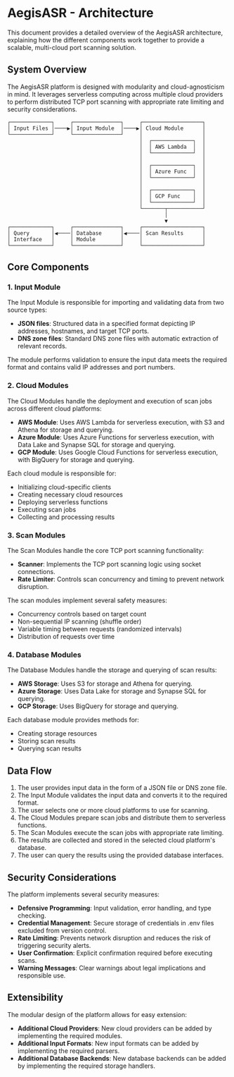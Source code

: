 # AegisASR - Architecture

This document provides a detailed overview of the AegisASR architecture, explaining how the different components work together to provide a scalable, multi-cloud port scanning solution.

## System Overview

The AegisASR platform is designed with modularity and cloud-agnosticism in mind. It leverages serverless computing across multiple cloud providers to perform distributed TCP port scanning with appropriate rate limiting and security considerations.

```
┌─────────────┐     ┌───────────────┐     ┌───────────────────┐
│ Input Files │────▶│ Input Module  │────▶│ Cloud Module      │
└─────────────┘     └───────────────┘     │                   │
                                          │  ┌─────────────┐  │
                                          │  │ AWS Lambda  │  │
                                          │  └─────────────┘  │
                                          │                   │
                                          │  ┌─────────────┐  │
                                          │  │ Azure Func  │  │
                                          │  └─────────────┘  │
                                          │                   │
                                          │  ┌─────────────┐  │
                                          │  │ GCP Func    │  │
                                          │  └─────────────┘  │
                                          └───────┬───────────┘
                                                  │
                                                  ▼
┌─────────────┐     ┌───────────────┐     ┌───────────────────┐
│ Query       │◀────│ Database      │◀────│ Scan Results      │
│ Interface   │     │ Module        │     │                   │
└─────────────┘     └───────────────┘     └───────────────────┘
```

## Core Components

### 1. Input Module

The Input Module is responsible for importing and validating data from two source types:

- **JSON files**: Structured data in a specified format depicting IP addresses, hostnames, and target TCP ports.
- **DNS zone files**: Standard DNS zone files with automatic extraction of relevant records.

The module performs validation to ensure the input data meets the required format and contains valid IP addresses and port numbers.

### 2. Cloud Modules

The Cloud Modules handle the deployment and execution of scan jobs across different cloud platforms:

- **AWS Module**: Uses AWS Lambda for serverless execution, with S3 and Athena for storage and querying.
- **Azure Module**: Uses Azure Functions for serverless execution, with Data Lake and Synapse SQL for storage and querying.
- **GCP Module**: Uses Google Cloud Functions for serverless execution, with BigQuery for storage and querying.

Each cloud module is responsible for:
- Initializing cloud-specific clients
- Creating necessary cloud resources
- Deploying serverless functions
- Executing scan jobs
- Collecting and processing results

### 3. Scan Modules

The Scan Modules handle the core TCP port scanning functionality:

- **Scanner**: Implements the TCP port scanning logic using socket connections.
- **Rate Limiter**: Controls scan concurrency and timing to prevent network disruption.

The scan modules implement several safety measures:
- Concurrency controls based on target count
- Non-sequential IP scanning (shuffle order)
- Variable timing between requests (randomized intervals)
- Distribution of requests over time

### 4. Database Modules

The Database Modules handle the storage and querying of scan results:

- **AWS Storage**: Uses S3 for storage and Athena for querying.
- **Azure Storage**: Uses Data Lake for storage and Synapse SQL for querying.
- **GCP Storage**: Uses BigQuery for storage and querying.

Each database module provides methods for:
- Creating storage resources
- Storing scan results
- Querying scan results

## Data Flow

1. The user provides input data in the form of a JSON file or DNS zone file.
2. The Input Module validates the input data and converts it to the required format.
3. The user selects one or more cloud platforms to use for scanning.
4. The Cloud Modules prepare scan jobs and distribute them to serverless functions.
5. The Scan Modules execute the scan jobs with appropriate rate limiting.
6. The results are collected and stored in the selected cloud platform's database.
7. The user can query the results using the provided database interfaces.

## Security Considerations

The platform implements several security measures:

- **Defensive Programming**: Input validation, error handling, and type checking.
- **Credential Management**: Secure storage of credentials in .env files excluded from version control.
- **Rate Limiting**: Prevents network disruption and reduces the risk of triggering security alerts.
- **User Confirmation**: Explicit confirmation required before executing scans.
- **Warning Messages**: Clear warnings about legal implications and responsible use.

## Extensibility

The modular design of the platform allows for easy extension:

- **Additional Cloud Providers**: New cloud providers can be added by implementing the required modules.
- **Additional Input Formats**: New input formats can be added by implementing the required parsers.
- **Additional Database Backends**: New database backends can be added by implementing the required storage handlers.
